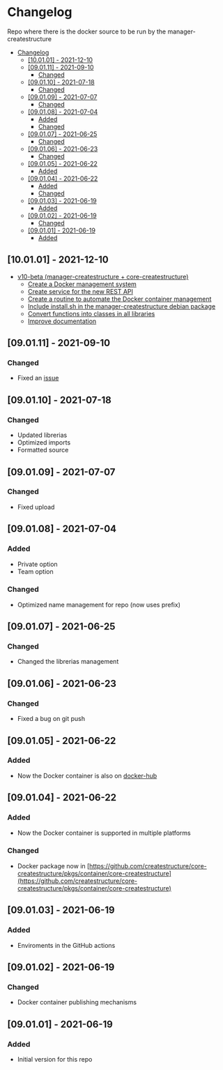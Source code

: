 # Changelog
Repo where there is the docker source to be run by the manager-createstructure

- [Changelog](#changelog)
  - [[10.01.01] - 2021-12-10](#100101---2021-12-10)
  - [[09.01.11] - 2021-09-10](#090111---2021-09-10)
    - [Changed](#changed)
  - [[09.01.10] - 2021-07-18](#090110---2021-07-18)
    - [Changed](#changed-1)
  - [[09.01.09] - 2021-07-07](#090109---2021-07-07)
    - [Changed](#changed-2)
  - [[09.01.08] - 2021-07-04](#090108---2021-07-04)
    - [Added](#added)
    - [Changed](#changed-3)
  - [[09.01.07] - 2021-06-25](#090107---2021-06-25)
    - [Changed](#changed-4)
  - [[09.01.06] - 2021-06-23](#090106---2021-06-23)
    - [Changed](#changed-5)
  - [[09.01.05] - 2021-06-22](#090105---2021-06-22)
    - [Added](#added-1)
  - [[09.01.04] - 2021-06-22](#090104---2021-06-22)
    - [Added](#added-2)
    - [Changed](#changed-6)
  - [[09.01.03] - 2021-06-19](#090103---2021-06-19)
    - [Added](#added-3)
  - [[09.01.02] - 2021-06-19](#090102---2021-06-19)
    - [Changed](#changed-7)
  - [[09.01.01] - 2021-06-19](#090101---2021-06-19)
    - [Added](#added-4)

## [10.01.01] - 2021-12-10
- [v10-beta (manager-createstructure + core-createstructure)](https://github.com/createstructure/manager-createstructure/issues/2)
  - [Create a Docker management system](https://github.com/createstructure/manager-createstructure/issues/3)
  - [Create service for the new REST API](https://github.com/createstructure/manager-createstructure/issues/4)
  - [Create a routine to automate the Docker container management](https://github.com/createstructure/manager-createstructure/issues/5)
  - [Include install.sh in the manager-createstructure debian package](https://github.com/createstructure/manager-createstructure/issues/1)
  - [Convert functions into classes in all libraries](https://github.com/createstructure/manager-createstructure/issues/6)
  - [Improve documentation](https://github.com/createstructure/manager-createstructure/issues/7)

## [09.01.11] - 2021-09-10
### Changed
- Fixed an [issue](https://github.com/createstructure/libraries-createstructure/issues/2)

## [09.01.10] - 2021-07-18
### Changed
- Updated librerias
- Optimized imports
- Formatted source

## [09.01.09] - 2021-07-07
### Changed
- Fixed upload

## [09.01.08] - 2021-07-04
### Added
- Private option
- Team option
### Changed
- Optimized name management for repo (now uses prefix)

## [09.01.07] - 2021-06-25
### Changed
- Changed the librerias management

## [09.01.06] - 2021-06-23
### Changed
- Fixed a bug on git push

## [09.01.05] - 2021-06-22
### Added
- Now the Docker container is also on [docker-hub](https://hub.docker.com/repository/docker/createstructure/core-createstructure)
 
## [09.01.04] - 2021-06-22
### Added
- Now the Docker container is supported in multiple platforms
### Changed
- Docker package now in [https://github.com/createstructure/core-createstructure/pkgs/container/core-createstructure](https://github.com/createstructure/core-createstructure/pkgs/container/core-createstructure)

## [09.01.03] - 2021-06-19
### Added
- Enviroments in the GitHub actions

## [09.01.02] - 2021-06-19
### Changed
- Docker container publishing mechanisms

## [09.01.01] - 2021-06-19
### Added
- Initial version for this repo
